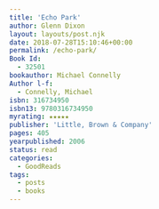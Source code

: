 ```yaml
---
title: 'Echo Park'
author: Glenn Dixon
layout: layouts/post.njk
date: 2018-07-28T15:10:46+00:00
permalink: /echo-park/
Book Id:
  - 32501
bookauthor: Michael Connelly
Author l-f:
  - Connelly, Michael
isbn: 316734950
isbn13: 9780316734950
myrating: ★★★★★
publisher: 'Little, Brown & Company'
pages: 405
yearpublished: 2006
status: read
categories:
  - GoodReads
tags:
  - posts
  - books
---
```

